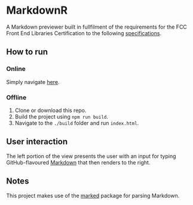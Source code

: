 # MarkdownR
A Markdown previewer built in fullfilment of the requirements for the FCC Front End Libraries Certification to the following [specifications](https://learn.freecodecamp.org/front-end-libraries/front-end-libraries-projects/build-a-markdown-previewer).

## How to run

### Online
Simply navigate [here]().

### Offline
1. Clone or download this repo.
2. Build the project using `npm run build`.
3. Navigate to the `./build` folder and run `index.html`.

## User interaction
The left portion of the view presents the user with an input for typing GitHub-flavoured [Markdown](https://en.wikipedia.org/wiki/Markdown) that then renders to the right.

## Notes
This project makes use of the [marked](https://www.npmjs.com/package/marked) package for parsing Markdown.
